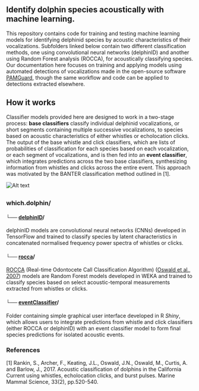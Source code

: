 ## Identify dolphin species acoustically with machine learning.
This repository contains code for training and testing machine learning models for identifying delphinid species by acoustic characteristics of their vocalizations. Subfolders linked below contain two different classification methods, one using convolutional neural networks (delphinID) and another using Random Forest analysis (ROCCA), for acoustically classifying species. Our documentation here focuses on training and applying models using automated detections of vocalizations made in the open-source software [PAMGuard](https://www.pamguard.org/), though the same workflow and code can be applied to detections extracted elsewhere.

##

## How it works
Classifier models provided here are designed to work in a two-stage process: **base classifiers** classify individual delphinid vocalizations, or short segments containing multiple successive vocalizations, to species based on acoustic characteristics of either whistles or echolocation clicks. The output of the base whistle and click classifiers, which are lists of probabilities of classification for each species based on each vocalization, or each segment of vocalizations, and is then fed into an **event classifier**, which integrates predictions across the two base classifiers, synthesizing information from whistles and clicks across the entire event. This approach was motivated by the BANTER classification method outlined in [1].



![Alt text](images/methods_simple_1.PNG)
##
### which.dolphin/

#### └── [delphinID](https://github.com/tristankleyn/which.dolphin/tree/main/delphinID)/

delphinID models are convolutional neural networks (CNNs) developed in TensorFlow and trained to classify species by latent characteristics in concatenated normalised frequency power spectra of whistles or clicks. 

#### └── [rocca](https://github.com/tristankleyn/which.dolphin/tree/main/rocca)/

[ROCCA](https://www.pamguard.org/rocca/rocca.html) (Real-time Odontocete Call Classification Algorithm) ([Oswald et al., 2007](https://pubs.aip.org/asa/jasa/article/122/1/587/813007)) models are Random Forest models developed in WEKA and trained to classify species based on select acoustic-temporal measurements extracted from whistles or clicks.

#### └── [eventClassifier](https://github.com/tristankleyn/which.dolphin/tree/main/eventClassifier)/

Folder containing simple graphical user interface developed in R _Shiny_, which allows users to integrate predictions from whistle and click classifiers (either ROCCA or delphinID) with an event classifier model to form final species predictions for isolated acoustic events.

### References
[1] Rankin, S., Archer, F., Keating, J.L., Oswald, J.N., Oswald, M., Curtis, A. and Barlow, J., 2017. Acoustic classification of dolphins in the California Current using whistles, echolocation clicks, and burst pulses. Marine Mammal Science, 33(2), pp.520-540.

